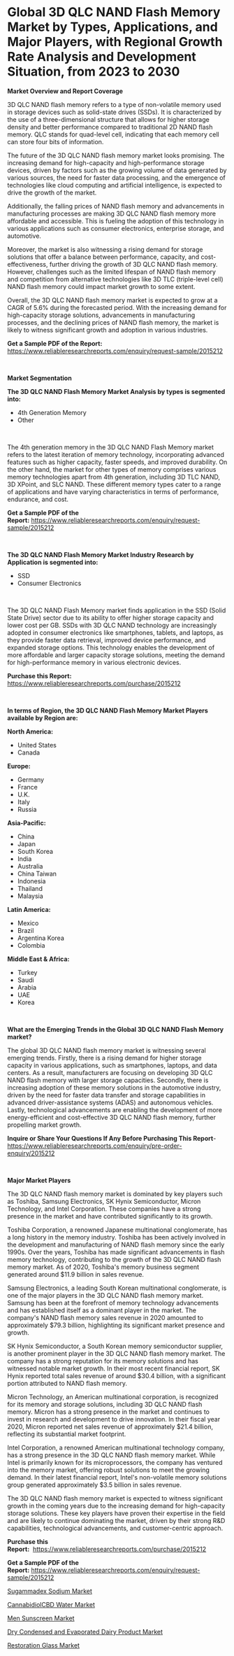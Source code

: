 <p><h1>Global 3D QLC NAND Flash Memory Market by Types, Applications, and Major Players, with Regional Growth Rate Analysis and Development Situation, from 2023 to 2030</h1></p><p><strong>Market Overview and Report Coverage</strong></p>
<p><p>3D QLC NAND flash memory refers to a type of non-volatile memory used in storage devices such as solid-state drives (SSDs). It is characterized by the use of a three-dimensional structure that allows for higher storage density and better performance compared to traditional 2D NAND flash memory. QLC stands for quad-level cell, indicating that each memory cell can store four bits of information.</p><p>The future of the 3D QLC NAND flash memory market looks promising. The increasing demand for high-capacity and high-performance storage devices, driven by factors such as the growing volume of data generated by various sources, the need for faster data processing, and the emergence of technologies like cloud computing and artificial intelligence, is expected to drive the growth of the market.</p><p>Additionally, the falling prices of NAND flash memory and advancements in manufacturing processes are making 3D QLC NAND flash memory more affordable and accessible. This is fueling the adoption of this technology in various applications such as consumer electronics, enterprise storage, and automotive.</p><p>Moreover, the market is also witnessing a rising demand for storage solutions that offer a balance between performance, capacity, and cost-effectiveness, further driving the growth of 3D QLC NAND flash memory. However, challenges such as the limited lifespan of NAND flash memory and competition from alternative technologies like 3D TLC (triple-level cell) NAND flash memory could impact market growth to some extent.</p><p>Overall, the 3D QLC NAND flash memory market is expected to grow at a CAGR of 5.6% during the forecasted period. With the increasing demand for high-capacity storage solutions, advancements in manufacturing processes, and the declining prices of NAND flash memory, the market is likely to witness significant growth and adoption in various industries.</p></p>
<p><strong>Get a Sample PDF of the Report:</strong> <a href="https://www.reliableresearchreports.com/enquiry/request-sample/2015212">https://www.reliableresearchreports.com/enquiry/request-sample/2015212</a></p>
<p>&nbsp;</p>
<p><strong>Market Segmentation</strong></p>
<p><strong>The 3D QLC NAND Flash Memory Market Analysis by types is segmented into:</strong></p>
<p><ul><li>4th Generation Memory</li><li>Other</li></ul></p>
<p>&nbsp;</p>
<p><p>The 4th generation memory in the 3D QLC NAND Flash Memory market refers to the latest iteration of memory technology, incorporating advanced features such as higher capacity, faster speeds, and improved durability. On the other hand, the market for other types of memory comprises various memory technologies apart from 4th generation, including 3D TLC NAND, 3D XPoint, and SLC NAND. These different memory types cater to a range of applications and have varying characteristics in terms of performance, endurance, and cost.</p></p>
<p><strong>Get a Sample PDF of the Report:</strong>&nbsp;<a href="https://www.reliableresearchreports.com/enquiry/request-sample/2015212">https://www.reliableresearchreports.com/enquiry/request-sample/2015212</a></p>
<p>&nbsp;</p>
<p><strong>The 3D QLC NAND Flash Memory Market Industry Research by Application is segmented into:</strong></p>
<p><ul><li>SSD</li><li>Consumer Electronics</li></ul></p>
<p>&nbsp;</p>
<p><p>The 3D QLC NAND Flash Memory market finds application in the SSD (Solid State Drive) sector due to its ability to offer higher storage capacity and lower cost per GB. SSDs with 3D QLC NAND technology are increasingly adopted in consumer electronics like smartphones, tablets, and laptops, as they provide faster data retrieval, improved device performance, and expanded storage options. This technology enables the development of more affordable and larger capacity storage solutions, meeting the demand for high-performance memory in various electronic devices.</p></p>
<p><strong>Purchase this Report:</strong>&nbsp; <a href="https://www.reliableresearchreports.com/purchase/2015212">https://www.reliableresearchreports.com/purchase/2015212</a></p>
<p>&nbsp;</p>
<p><strong>In terms of Region, the 3D QLC NAND Flash Memory Market Players available by Region are:</strong></p>
<p>
    <p> <strong> North America: </strong>
        <ul>
            <li>United States</li>
            <li>Canada</li>
        </ul>
        </p> 
    <p> <strong> Europe: </strong>
        <ul>
            <li>Germany</li>
            <li>France</li>
            <li>U.K.</li>
            <li>Italy</li>
            <li>Russia</li>
        </ul>
        </p> 
    <p> <strong> Asia-Pacific: </strong>
        <ul>
            <li>China</li>
            <li>Japan</li>
            <li>South Korea</li>
            <li>India</li>
            <li>Australia</li>
            <li>China Taiwan</li>
            <li>Indonesia</li>
            <li>Thailand</li>
            <li>Malaysia</li>
        </ul>
        </p> 
    <p> <strong> Latin America: </strong>
        <ul>
            <li>Mexico</li>
            <li>Brazil</li>
            <li>Argentina Korea</li>
            <li>Colombia</li>
        </ul>
        </p> 
    <p> <strong> Middle East & Africa: </strong>
        <ul>
            <li>Turkey</li>
            <li>Saudi</li>
            <li>Arabia</li>
            <li>UAE</li>
            <li>Korea</li>
        </ul>
    </p>
    </p>
<p>&nbsp;</p>
<p><strong>What are the Emerging Trends in the Global 3D QLC NAND Flash Memory market?</strong></p>
<p><p>The global 3D QLC NAND flash memory market is witnessing several emerging trends. Firstly, there is a rising demand for higher storage capacity in various applications, such as smartphones, laptops, and data centers. As a result, manufacturers are focusing on developing 3D QLC NAND flash memory with larger storage capacities. Secondly, there is increasing adoption of these memory solutions in the automotive industry, driven by the need for faster data transfer and storage capabilities in advanced driver-assistance systems (ADAS) and autonomous vehicles. Lastly, technological advancements are enabling the development of more energy-efficient and cost-effective 3D QLC NAND flash memory, further propelling market growth.</p></p>
<p><strong>Inquire or Share Your Questions If Any Before Purchasing This Report</strong>- <a href="https://www.reliableresearchreports.com/enquiry/pre-order-enquiry/2015212">https://www.reliableresearchreports.com/enquiry/pre-order-enquiry/2015212</a></p>
<p>&nbsp;</p>
<p><strong>Major Market Players</strong></p>
<p><p>The 3D QLC NAND flash memory market is dominated by key players such as Toshiba, Samsung Electronics, SK Hynix Semiconductor, Micron Technology, and Intel Corporation. These companies have a strong presence in the market and have contributed significantly to its growth.</p><p>Toshiba Corporation, a renowned Japanese multinational conglomerate, has a long history in the memory industry. Toshiba has been actively involved in the development and manufacturing of NAND flash memory since the early 1990s. Over the years, Toshiba has made significant advancements in flash memory technology, contributing to the growth of the 3D QLC NAND flash memory market. As of 2020, Toshiba's memory business segment generated around $11.9 billion in sales revenue.</p><p>Samsung Electronics, a leading South Korean multinational conglomerate, is one of the major players in the 3D QLC NAND flash memory market. Samsung has been at the forefront of memory technology advancements and has established itself as a dominant player in the market. The company's NAND flash memory sales revenue in 2020 amounted to approximately $79.3 billion, highlighting its significant market presence and growth.</p><p>SK Hynix Semiconductor, a South Korean memory semiconductor supplier, is another prominent player in the 3D QLC NAND flash memory market. The company has a strong reputation for its memory solutions and has witnessed notable market growth. In their most recent financial report, SK Hynix reported total sales revenue of around $30.4 billion, with a significant portion attributed to NAND flash memory.</p><p>Micron Technology, an American multinational corporation, is recognized for its memory and storage solutions, including 3D QLC NAND flash memory. Micron has a strong presence in the market and continues to invest in research and development to drive innovation. In their fiscal year 2020, Micron reported net sales revenue of approximately $21.4 billion, reflecting its substantial market footprint.</p><p>Intel Corporation, a renowned American multinational technology company, has a strong presence in the 3D QLC NAND flash memory market. While Intel is primarily known for its microprocessors, the company has ventured into the memory market, offering robust solutions to meet the growing demand. In their latest financial report, Intel's non-volatile memory solutions group generated approximately $3.5 billion in sales revenue.</p><p>The 3D QLC NAND flash memory market is expected to witness significant growth in the coming years due to the increasing demand for high-capacity storage solutions. These key players have proven their expertise in the field and are likely to continue dominating the market, driven by their strong R&D capabilities, technological advancements, and customer-centric approach.</p></p>
<p><strong>Purchase this Report:</strong>&nbsp;&nbsp;<a href="https://www.reliableresearchreports.com/purchase/2015212">https://www.reliableresearchreports.com/purchase/2015212</a></p>
<p></p>
<p><strong>Get a Sample PDF of the Report:</strong>&nbsp;<a href="https://www.reliableresearchreports.com/enquiry/request-sample/2015212">https://www.reliableresearchreports.com/enquiry/request-sample/2015212</a></p>
<p><p><a href="https://medium.com/@poem.snap.phase/sugammadex-sodium-market-size-cagr-trends-2024-2030-0d055114bc36">Sugammadex Sodium Market</a></p><p><a href="https://github.com/prosalinda88/Market-Research-Report-List-1/blob/main/cannabidiolcbd-water-market.md">CannabidiolCBD Water Market</a></p><p><a href="https://www.linkedin.com/pulse/men-sunscreen-market-size-2023-2030-global-industrial-kuigf/">Men Sunscreen Market</a></p><p><a href="https://github.com/amae102299/Market-Research-Report-List-1/blob/main/dry-condensed-and-evaporated-dairy-product-market.md">Dry Condensed and Evaporated Dairy Product Market</a></p><p><a href="https://medium.com/@inner.zone.room/restoration-glass-market-analysis-and-sze-forecasted-for-period-from-2023-to-2030-76e3792a059e">Restoration Glass Market</a></p></p>